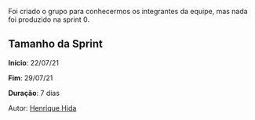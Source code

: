 ﻿---
layout: page_slowbrows
tag: slowbrows
---
Foi criado o grupo para conhecermos os integrantes da equipe, mas nada foi produzido na sprint 0.

## Tamanho da Sprint

**Início**: 22/07/21

**Fim**: 29/07/21

**Duração**: 7 dias

Autor: [Henrique Hida](https://github.com/HenriqueHida)

